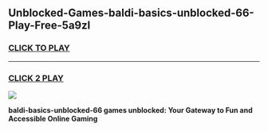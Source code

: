 
## Unblocked-Games-baldi-basics-unblocked-66-Play-Free-5a9zl
<h3>
<a href="https://premium76.site?title=baldi-basics-unblocked-66&ref=19M">CLICK TO PLAY</a></h3>
<hr>

<h3>
<a href="https://premium76.site?title=baldi-basics-unblocked-66&ref=19M">CLICK 2 PLAY</a>
  
</h3>

<a href="https://premium76.site?title=baldi-basics-unblocked-66&ref=19M"><img src="https://clearcache.store/games.png"></a>


**baldi-basics-unblocked-66 games unblocked: Your Gateway to Fun and Accessible Online Gaming**

